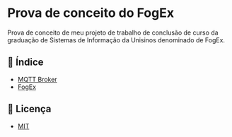 # Prova de conceito do FogEx

Prova de conceito de meu projeto de trabalho de conclusão de curso da graduação de Sistemas de Informação da Unisinos denominado de FogEx.

## 📝 Índice

- [MQTT Broker](mqtt_broker/README.md)
- [FogEx](fogex/README.md)

## 📄 Licença

- [MIT](/LICENSE)
